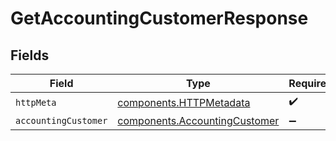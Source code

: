 # GetAccountingCustomerResponse


## Fields

| Field                                                                          | Type                                                                           | Required                                                                       | Description                                                                    |
| ------------------------------------------------------------------------------ | ------------------------------------------------------------------------------ | ------------------------------------------------------------------------------ | ------------------------------------------------------------------------------ |
| `httpMeta`                                                                     | [components.HTTPMetadata](../../models/components/httpmetadata.md)             | :heavy_check_mark:                                                             | N/A                                                                            |
| `accountingCustomer`                                                           | [components.AccountingCustomer](../../models/components/accountingcustomer.md) | :heavy_minus_sign:                                                             | Success                                                                        |